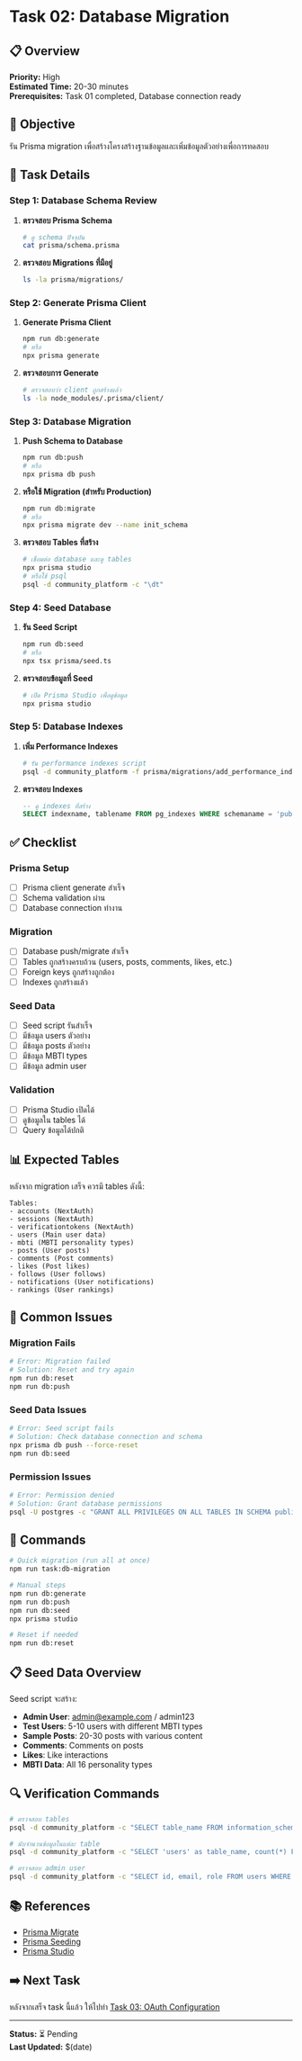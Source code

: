 # Task 02: Database Migration

## 📋 Overview
**Priority:** High  
**Estimated Time:** 20-30 minutes  
**Prerequisites:** Task 01 completed, Database connection ready  

## 🎯 Objective
รัน Prisma migration เพื่อสร้างโครงสร้างฐานข้อมูลและเพิ่มข้อมูลตัวอย่างเพื่อการทดสอบ

## 📝 Task Details

### Step 1: Database Schema Review
1. **ตรวจสอบ Prisma Schema**
   ```bash
   # ดู schema ปัจจุบัน
   cat prisma/schema.prisma
   ```

2. **ตรวจสอบ Migrations ที่มีอยู่**
   ```bash
   ls -la prisma/migrations/
   ```

### Step 2: Generate Prisma Client
1. **Generate Prisma Client**
   ```bash
   npm run db:generate
   # หรือ
   npx prisma generate
   ```

2. **ตรวจสอบการ Generate**
   ```bash
   # ตรวจสอบว่า client ถูกสร้างแล้ว
   ls -la node_modules/.prisma/client/
   ```

### Step 3: Database Migration
1. **Push Schema to Database**
   ```bash
   npm run db:push
   # หรือ
   npx prisma db push
   ```

2. **หรือใช้ Migration (สำหรับ Production)**
   ```bash
   npm run db:migrate
   # หรือ
   npx prisma migrate dev --name init_schema
   ```

3. **ตรวจสอบ Tables ที่สร้าง**
   ```bash
   # เชื่อมต่อ database และดู tables
   npx prisma studio
   # หรือใช้ psql
   psql -d community_platform -c "\dt"
   ```

### Step 4: Seed Database
1. **รัน Seed Script**
   ```bash
   npm run db:seed
   # หรือ
   npx tsx prisma/seed.ts
   ```

2. **ตรวจสอบข้อมูลที่ Seed**
   ```bash
   # เปิด Prisma Studio เพื่อดูข้อมูล
   npx prisma studio
   ```

### Step 5: Database Indexes
1. **เพิ่ม Performance Indexes**
   ```bash
   # รัน performance indexes script
   psql -d community_platform -f prisma/migrations/add_performance_indexes.sql
   ```

2. **ตรวจสอบ Indexes**
   ```sql
   -- ดู indexes ที่สร้าง
   SELECT indexname, tablename FROM pg_indexes WHERE schemaname = 'public';
   ```

## ✅ Checklist

### Prisma Setup
- [ ] Prisma client generate สำเร็จ
- [ ] Schema validation ผ่าน
- [ ] Database connection ทำงาน

### Migration
- [ ] Database push/migrate สำเร็จ
- [ ] Tables ถูกสร้างครบถ้วน (users, posts, comments, likes, etc.)
- [ ] Foreign keys ถูกสร้างถูกต้อง
- [ ] Indexes ถูกสร้างแล้ว

### Seed Data
- [ ] Seed script รันสำเร็จ
- [ ] มีข้อมูล users ตัวอย่าง
- [ ] มีข้อมูล posts ตัวอย่าง
- [ ] มีข้อมูล MBTI types
- [ ] มีข้อมูล admin user

### Validation
- [ ] Prisma Studio เปิดได้
- [ ] ดูข้อมูลใน tables ได้
- [ ] Query ข้อมูลได้ปกติ

## 📊 Expected Tables

หลังจาก migration เสร็จ ควรมี tables ดังนี้:

```
Tables:
- accounts (NextAuth)
- sessions (NextAuth) 
- verificationtokens (NextAuth)
- users (Main user data)
- mbti (MBTI personality types)
- posts (User posts)
- comments (Post comments)
- likes (Post likes)
- follows (User follows)
- notifications (User notifications)
- rankings (User rankings)
```

## 🚨 Common Issues

### Migration Fails
```bash
# Error: Migration failed
# Solution: Reset and try again
npm run db:reset
npm run db:push
```

### Seed Data Issues
```bash
# Error: Seed script fails
# Solution: Check database connection and schema
npx prisma db push --force-reset
npm run db:seed
```

### Permission Issues
```bash
# Error: Permission denied
# Solution: Grant database permissions
psql -U postgres -c "GRANT ALL PRIVILEGES ON ALL TABLES IN SCHEMA public TO your_user;"
```

## 🔧 Commands

```bash
# Quick migration (run all at once)
npm run task:db-migration

# Manual steps
npm run db:generate
npm run db:push
npm run db:seed
npx prisma studio

# Reset if needed
npm run db:reset
```

## 📋 Seed Data Overview

Seed script จะสร้าง:
- **Admin User**: admin@example.com / admin123
- **Test Users**: 5-10 users with different MBTI types
- **Sample Posts**: 20-30 posts with various content
- **Comments**: Comments on posts
- **Likes**: Like interactions
- **MBTI Data**: All 16 personality types

## 🔍 Verification Commands

```bash
# ตรวจสอบ tables
psql -d community_platform -c "SELECT table_name FROM information_schema.tables WHERE table_schema = 'public';"

# นับจำนวนข้อมูลในแต่ละ table
psql -d community_platform -c "SELECT 'users' as table_name, count(*) FROM users UNION SELECT 'posts', count(*) FROM posts UNION SELECT 'comments', count(*) FROM comments;"

# ตรวจสอบ admin user
psql -d community_platform -c "SELECT id, email, role FROM users WHERE role = 'ADMIN';"
```

## 📚 References

- [Prisma Migrate](https://www.prisma.io/docs/concepts/components/prisma-migrate)
- [Prisma Seeding](https://www.prisma.io/docs/guides/database/seed-database)
- [Prisma Studio](https://www.prisma.io/docs/concepts/components/prisma-studio)

## ➡️ Next Task
หลังจากเสร็จ task นี้แล้ว ให้ไปทำ [Task 03: OAuth Configuration](./03-oauth-configuration.md)

---
**Status:** ⏳ Pending  
**Last Updated:** $(date)